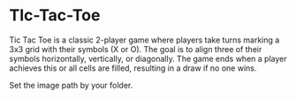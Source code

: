 # TIc-Tac-Toe
Tic Tac Toe is a classic 2-player game where players take turns marking a 3x3 grid with their symbols (X or O). The goal is to align three of their symbols horizontally, vertically, or diagonally. The game ends when a player achieves this or all cells are filled, resulting in a draw if no one wins.

Set the image path by your folder.
